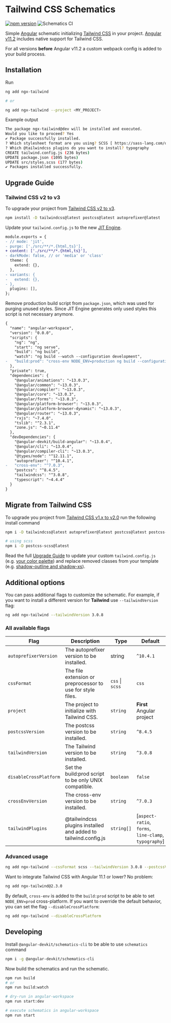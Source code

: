 # Tailwind CSS Schematics

[![npm version](https://badge.fury.io/js/ngx-tailwind.svg)](https://www.npmjs.com/package/ngx-tailwind)
![Schematics CI](https://github.com/notiz-dev/ngx-tailwind/workflows/Node.js%20CI/badge.svg)

Simple [Angular](https://angular.io/) schematic initializing [Tailwind CSS](https://tailwindcss.com/) in your project. [Angular v11.2](https://twitter.com/angular/status/1359736376581840896) includes native support for Tailwind CSS.

For all versions **before** Angular v11.2 a custom webpack config is added to your build process.

## Installation

Run

```bash
ng add ngx-tailwind

# or

ng add ngx-tailwind --project <MY_PROJECT>
```

Example output

```bash
The package ngx-tailwind@dev will be installed and executed.
Would you like to proceed? Yes
✔ Package successfully installed.
? Which stylesheet format are you using? SCSS [ https://sass-lang.com/documentation/syntax#scss ]
? Which @tailwindcss plugins do you want to install? typography
CREATE tailwind.config.js (236 bytes)
UPDATE package.json (1095 bytes)
UPDATE src/styles.scss (177 bytes)
✔ Packages installed successfully.
```

## Upgrade Guide

### Tailwind CSS v2 to v3

To upgrade your project from [Tailwind CSS v2 to v3](https://tailwindcss.com/docs/upgrade-guide).

```bash
npm install -D tailwindcss@latest postcss@latest autoprefixer@latest
```

Update your `tailwind.config.js` to the new [JIT Engine](https://tailwindcss.com/docs/upgrade-guide#migrating-to-the-jit-engine).

```diff
module.exports = {
- // mode: 'jit',
- purge: ['./src/**/*.{html,ts}'],
+ content: ['./src/**/*.{html,ts}'],
- darkMode: false, // or 'media' or 'class'
  theme: {
    extend: {},
  },
- variants: {
-   extend: {},
- },
  plugins: [],
};
```

Remove production build script from `package.json`, which was used for purging unused styles. Since JIT Engine generates only used styles this script is not necessary anymore.

```diff
{
  "name": "angular-workspace",
  "version": "0.0.0",
  "scripts": {
    "ng": "ng",
    "start": "ng serve",
    "build": "ng build",
    "watch": "ng build --watch --configuration development",
-   "build:prod": "cross-env NODE_ENV=production ng build --configuration production"
  },
  "private": true,
  "dependencies": {
    "@angular/animations": "~13.0.3",
    "@angular/common": "~13.0.3",
    "@angular/compiler": "~13.0.3",
    "@angular/core": "~13.0.3",
    "@angular/forms": "~13.0.3",
    "@angular/platform-browser": "~13.0.3",
    "@angular/platform-browser-dynamic": "~13.0.3",
    "@angular/router": "~13.0.3",
    "rxjs": "~7.4.0",
    "tslib": "^2.3.1",
    "zone.js": "~0.11.4"
  },
  "devDependencies": {
    "@angular-devkit/build-angular": "~13.0.4",
    "@angular/cli": "~13.0.4",
    "@angular/compiler-cli": "~13.0.3",
    "@types/node": "^12.11.1",
    "autoprefixer": "^10.4.1",
-   "cross-env": "^7.0.3",
    "postcss": "^8.4.5",
    "tailwindcss": "^3.0.8",
    "typescript": "~4.4.4"
  }
}
```

## Migrate from Tailwind CSS

To upgrade you project from [Tailwind CSS v1.x to v2.0](https://tailwindcss.com/docs/upgrading-to-v2) run the following install command

```bash
npm i -D tailwindcss@latest autoprefixer@latest postcss@latest postcss-import@latest postcss-loader@latest

# using scss
npm i -D postcss-scss@latest
```

Read the full [Upgrade Guide](https://tailwindcss.com/docs/upgrading-to-v2) to update your custom `tailwind.config.js` (e.g. [your color palette](https://tailwindcss.com/docs/upgrading-to-v2#configure-your-color-palette-explicitly)) and replace removed classes from your template (e.g. [shadow-outline and shadow-xs](https://tailwindcss.com/docs/upgrading-to-v2#replace-shadow-outline-and-shadow-xs-with-ring-utilities)).

## Additional options

You can pass additional flags to customize the schematic. For example, if you want to install a different version for **Tailwind** use `--tailwindVersion` flag:

```bash
ng add ngx-tailwind --tailwindVersion 3.0.8
```

 ### All available flags

| Flag | Description | Type | Default |
|------------------------|----------------------------------------------------------------|-----------------|-------------------------------------------------------|
| `autoprefixerVersion`  | The autoprefixer version to be installed.                      | string          | `^10.4.1`                                             |
| `cssFormat`            | The file extension or preprocessor to use for style files.     | `css` \| `scss` | `css`                                                 |
| `project`              | The project to initialize with Tailwind CSS.                   | `string`        | **First** Angular project                             |
| `postcssVersion`       | The postcss version to be installed.                           | `string`        | `^8.4.5`                                              |
| `tailwindVersion`      | The Tailwind version to be installed.                          | `string`        | `^3.0.8`                                              |
| `disableCrossPlatform` | Set the build:prod script to be only UNIX compatible.          | `boolean`       | `false`                                               |
| `crossEnvVersion`      | The cross-env version to be installed.                         | `string`        | `^7.0.3`                                              |
| `tailwindPlugins`      | @tailwindcss plugins installed and added to tailwind.config.js | `string[]`      | [`aspect-ratio`, `forms`, `line-clamp`, `typography`] |

### Advanced usage

```bash
ng add ngx-tailwind --cssFormat scss --tailwindVersion 3.0.8 --postcssVersion 8.4.5
```

Want to integrate Tailwind CSS with Angular 11.1 or lower? No problem:

```bash
ng add ngx-tailwind@2.3.0
```

By default, `cross-env` is added to the `build:prod` script to be able to set `NODE_ENV=prod` cross-platform.
If you want to override the default behavior, you can set the flag `--disableCrossPlatform`:

```bash
ng add ngx-tailwind --disableCrossPlatform
```

## Developing

Install `@angular-devkit/schematics-cli` to be able to use `schematics` command

```bash
npm i -g @angular-devkit/schematics-cli
```

Now build the schematics and run the schematic.

```bash
npm run build
# or
npm run build:watch

# dry-run in angular-workspace
npm run start:dev

# execute schematics in angular-workspace
npm run start
```
